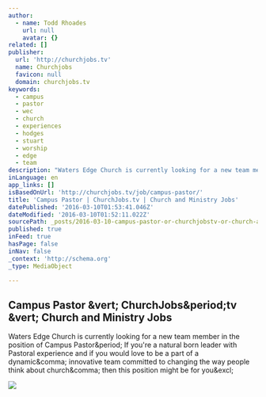 ```yaml
---
author:
  - name: Todd Rhoades
    url: null
    avatar: {}
related: []
publisher:
  url: 'http://churchjobs.tv'
  name: Churchjobs
  favicon: null
  domain: churchjobs.tv
keywords:
  - campus
  - pastor
  - wec
  - church
  - experiences
  - hodges
  - stuart
  - worship
  - edge
  - team
description: "Waters Edge Church is currently looking for a new team member in the position of Campus Pastor. If you're a natural born leader with Pastoral experience and if you would love to be a part of a dynamic, innovative team committed to changing the way people think about church, then this position might be for you!"
inLanguage: en
app_links: []
isBasedOnUrl: 'http://churchjobs.tv/job/campus-pastor/'
title: 'Campus Pastor | ChurchJobs.tv | Church and Ministry Jobs'
datePublished: '2016-03-10T01:53:41.046Z'
dateModified: '2016-03-10T01:52:11.022Z'
sourcePath: _posts/2016-03-10-campus-pastor-or-churchjobstv-or-church-and-ministry-jobs.md
published: true
inFeed: true
hasPage: false
inNav: false
_context: 'http://schema.org'
_type: MediaObject

---
```

<article style=""><h1>Campus Pastor &amp;vert; ChurchJobs&amp;period;tv &amp;vert; Church and Ministry Jobs</h1><p>Waters Edge Church is currently looking for a new team member in the position of Campus Pastor&amp;period; If you're a natural born leader with Pastoral experience and if you would love to be a part of a dynamic&amp;comma; innovative team committed to changing the way people think about church&amp;comma; then this position might be for you&amp;excl;</p><img src="http://2u11ak1pycqk15j2lm10xiii.wpengine.netdna-cdn.com/wp-content/uploads/2016/03/wec_icon_color.jpg" /></article>